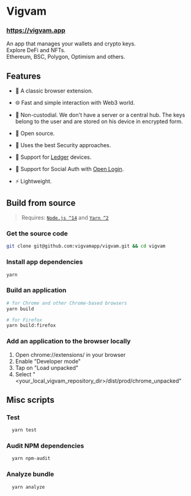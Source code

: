 # Vigvam

### https://vigvam.app

An app that manages your wallets and crypto keys.<br />Explore DeFi and NFTs.<br />Ethereum, BSC, Polygon, Optimism and others.

## Features

- 🧩 A classic browser extension.

- 🌐 Fast and simple interaction with Web3 world.

- 🤲 Non-custodial. We don't have a server or a central hub. The keys belong to the user and are stored on his device in encrypted form.

- 📖 Open source.

- 🔐 Uses the best Security approaches.

- 🔌 Support for [Ledger](https://www.ledger.com/) devices.

- 👥 Support for Social Auth with [Open Login](https://openlogin.com/).

- ⚡️ Lightweight.

## Build from source

> Requires: [`Node.js ^14`](https://nodejs.org) and [`Yarn ^2`](https://yarnpkg.com)

### Get the source code

```bash
git clone git@github.com:vigvamapp/vigvam.git && cd vigvam
```

### Install app dependencies

```bash
yarn
```

### Build an application

```bash
# for Chrome and other Chrome-based browsers
yarn build

# for Firefox
yarn build:firefox
```

### Add an application to the browser locally

1. Open chrome://extensions/ in your browser
2. Enable "Developer mode"
3. Tap on "Load unpacked"
4. Select "<your_local_vigvam_repository_dir>/dist/prod/chrome_unpacked"

## Misc scripts

### Test

```bash
  yarn test
```

### Audit NPM dependencies

```bash
  yarn npm-audit
```

### Analyze bundle

```bash
  yarn analyze
```
